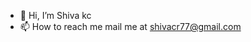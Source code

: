 - 👋 Hi, I’m Shiva kc
- 📫 How to reach me mail me at shivacr77@gmail.com

<!---
Shivakc7/Shivakc7 is a ✨ special ✨ repository because its `README.md` (this file) appears on your GitHub profile.
You can click the Preview link to take a look at your changes.
--->
